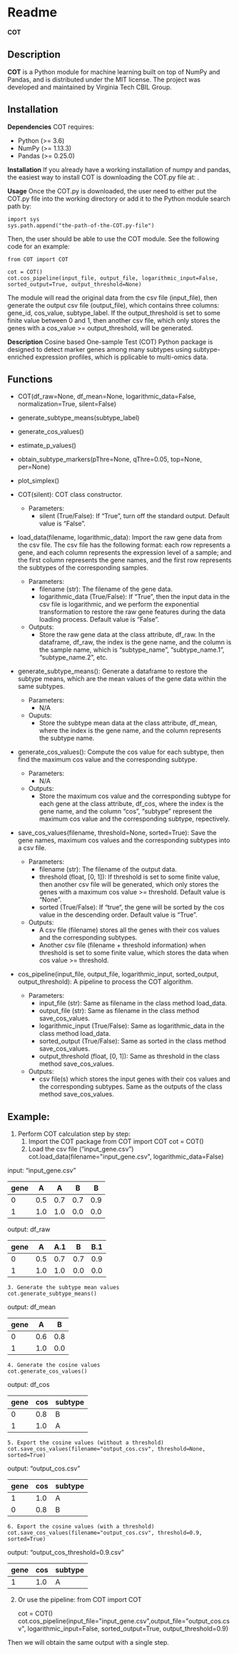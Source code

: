 # Readme
**COT**


## **Description**

**COT** is a Python module for machine learning built on top of NumPy and Pandas, and is distributed under the MIT license. The project was developed and maintained by Virginia Tech CBIL Group.


## **Installation**

**Dependencies**
COT requires:

- Python (>= 3.6)
- NumPy (>= 1.13.3)
- Pandas (>= 0.25.0)

**Installation**
If you already have a working installation of numpy and pandas, the easiest way to install COT is downloading the COT.py file at: <Add link here>.

**Usage**
Once the COT.py is downloaded, the user need to either put the COT.py file into the working directory or add it to the Python module search path by:

    import sys
    sys.path.append("the-path-of-the-COT.py-file")

Then, the user should be able to use the COT module. See the following code for an example:

    from COT import COT
    
    cot = COT()
    cot.cos_pipeline(input_file, output_file, logarithmic_input=False, sorted_output=True, output_threshold=None)

The module will read the original data from the csv file (input_file), then generate the output csv file (output_file), which contains three columns: gene_id, cos_value, subtype_label.
If the output_threshold is set to some finite value between 0 and 1, then another csv file, which only stores the genes with a cos_value >= output_threshold, will be generated.

**Description**
Cosine based One-sample Test (COT) Python package is designed to detect marker genes among many subtypes using subtype-enriched expression profiles, which is pplicable to multi-omics data. 


## Functions

- COT(df_raw=None, df_mean=None, logarithmic_data=False, normalization=True, silent=False)
- generate_subtype_means(subtype_label)
- generate_cos_values()
- estimate_p_values()
- obtain_subtype_markers(pThre=None, qThre=0.05, top=None, per=None)
- plot_simplex()

- COT(silent): COT class constructor.
    - Parameters:
        - silent (True/False): If “True”, turn off the standard output. Default value is “False”.
- load_data(filename, logarithmic_data): Import the raw gene data from the csv file. The csv file has the following format: each row represents a gene, and each column represents the expression level of a sample; and the first column represents the gene names, and the first row represents the subtypes of the corresponding samples.
    - Parameters:
        - filename (str): The filename of the gene data.
        - logarithmic_data (True/False): If “True”, then the input data in the csv file is logarithmic, and we perform the exponential transformation to restore the raw gene features during the data loading process. Default value is “False”.
    - Outputs:
        - Store the raw gene data at the class attribute, df_raw. In the dataframe, df_raw, the index is the gene name, and the column is the sample name, which is “subtype_name”, “subtype_name.1”, “subtype_name.2”, etc.
- generate_subtype_means(): Generate a dataframe to restore the subtype means, which are the mean values of the gene data within the same subtypes.
    - Parameters:
        - N/A
    - Ouputs:
        - Store the subtype mean data at the class attribute, df_mean, where the index is the gene name, and the column represents the subtype name.
- generate_cos_values(): Compute the cos value for each subtype, then find the maximum cos value and the corresponding subtype. 
    - Parameters:
        - N/A
    - Outputs:
        - Store the maximum cos value and the corresponding subtype for each gene at the class attribute, df_cos, where the index is the gene name, and the column “cos”, “subtype” represent the maximum cos value and the corresponding subtype, repectively.
- save_cos_values(filename, threshold=None, sorted=True): Save the gene names, maximum cos values and the corresponding subtypes into a csv file.
    - Parameters:
        - filename (str): The filename of the output data.
        - threshold (float, [0, 1]): If threshold is set to some finite value, then another csv file will be generated, which only stores the genes with a maximum cos value >= threshold. Default value is “None”.
        - sorted (True/False): If “true“, the gene will be sorted by the cos value in the descending order. Default value is “True”.
    - Outputs:
        - A csv file (filename) stores all the genes with their cos values and the corresponding subtypes.
        - Another csv file (filename + threshold information) when threshold is set to some finite value, which stores the data when cos value >= threshold.
- cos_pipeline(input_file, output_file, logarithmic_input, sorted_output, output_threshold): A pipeline to process the COT algorithm.
    - Parameters:
        - input_file (str): Same as filename in the class method load_data.
        - output_file (str): Same as filename in the class method save_cos_values.
        - logarithmic_input (True/False): Same as logarithmic_data in the class method load_data.
        - sorted_output (True/False): Same as sorted in the class method save_cos_values.
        - output_threshold (float, [0, 1]): Same as threshold in the class method save_cos_values.
    - Outputs:
        - csv file(s) which stores the input genes with their cos values and the corresponding subtypes. Same as the outputs of the class method save_cos_values.

## Example:
1. Perform COT calculation step by step:
    1. Import the COT package
    from COT import COT
    cot = COT()
    2. Load the csv file (“input_gene.csv”)
    cot.load_data(filename="input_gene.csv", logarithmic_data=False)

input: “input_gene.csv”

| gene | A   | A   | B   | B   |
| ---- | --- | --- | --- | --- |
| 0    | 0.5 | 0.7 | 0.7 | 0.9 |
| 1    | 1.0 | 1.0 | 0.0 | 0.0 |

output: df_raw

| gene | A   | A.1 | B   | B.1 |
| ---- | --- | --- | --- | --- |
| 0    | 0.5 | 0.7 | 0.7 | 0.9 |
| 1    | 1.0 | 1.0 | 0.0 | 0.0 |

    3. Generate the subtype mean values
    cot.generate_subtype_means()

output: df_mean

| gene | A   | B   |
| ---- | --- | --- |
| 0    | 0.6 | 0.8 |
| 1    | 1.0 | 0.0 |

    4. Generate the cosine values
    cot.generate_cos_values()

output: df_cos

| gene | cos | subtype |
| ---- | --- | ------- |
| 0    | 0.8 | B       |
| 1    | 1.0 | A       |

    5. Export the cosine values (without a threshold)
    cot.save_cos_values(filename="output_cos.csv", threshold=None, sorted=True)

output: “output_cos.csv”

| gene | cos | subtype |
| ---- | --- | ------- |
| 1    | 1.0 | A       |
| 0    | 0.8 | B       |

    6. Export the cosine values (with a threshold)
    cot.save_cos_values(filename="output_cos.csv", threshold=0.9, sorted=True)

output: “output_cos_threshold=0.9.csv”

| gene | cos | subtype |
| ---- | --- | ------- |
| 1    | 1.0 | A       |

2. Or use the pipeline:
    from COT import COT
    
    cot = COT()
    cot.cos_pipeline(input_file="input_gene.csv",output_file="output_cos.csv", logarithmic_input=False, sorted_output=True, output_threshold=0.9)

Then we will obtain the same output with a single step.

